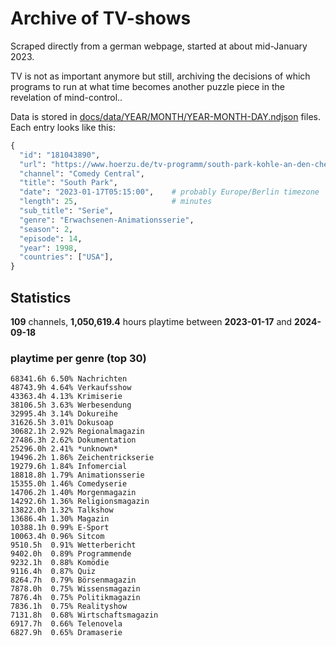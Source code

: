 # Archive of TV-shows

Scraped directly from a german webpage, started at about mid-January 2023.

TV is not as important anymore but still, archiving the decisions of which programs to run at what time
becomes another puzzle piece in the revelation of mind-control.. 

Data is stored in [docs/data/YEAR/MONTH/YEAR-MONTH-DAY.ndjson](docs/data/) files. 
Each entry looks like this:

```python
{
  "id": "181043890", 
  "url": "https://www.hoerzu.de/tv-programm/south-park-kohle-an-den-chefkoch/bid_181043890/", 
  "channel": "Comedy Central", 
  "title": "South Park", 
  "date": "2023-01-17T05:15:00",    # probably Europe/Berlin timezone 
  "length": 25,                     # minutes 
  "sub_title": "Serie", 
  "genre": "Erwachsenen-Animationsserie", 
  "season": 2, 
  "episode": 14, 
  "year": 1998, 
  "countries": ["USA"],
}
```

## Statistics

**109** channels, **1,050,619.4** hours playtime between **2023-01-17** and **2024-09-18**


### playtime per genre (top 30)

    68341.6h 6.50% Nachrichten
    48743.9h 4.64% Verkaufsshow
    43363.4h 4.13% Krimiserie
    38106.5h 3.63% Werbesendung
    32995.4h 3.14% Dokureihe
    31626.5h 3.01% Dokusoap
    30682.1h 2.92% Regionalmagazin
    27486.3h 2.62% Dokumentation
    25296.0h 2.41% *unknown*
    19496.2h 1.86% Zeichentrickserie
    19279.6h 1.84% Infomercial
    18818.8h 1.79% Animationsserie
    15355.0h 1.46% Comedyserie
    14706.2h 1.40% Morgenmagazin
    14292.6h 1.36% Religionsmagazin
    13822.0h 1.32% Talkshow
    13686.4h 1.30% Magazin
    10388.1h 0.99% E-Sport
    10063.4h 0.96% Sitcom
    9510.5h  0.91% Wetterbericht
    9402.0h  0.89% Programmende
    9232.1h  0.88% Komödie
    9116.4h  0.87% Quiz
    8264.7h  0.79% Börsenmagazin
    7878.0h  0.75% Wissensmagazin
    7876.4h  0.75% Politikmagazin
    7836.1h  0.75% Realityshow
    7131.8h  0.68% Wirtschaftsmagazin
    6917.7h  0.66% Telenovela
    6827.9h  0.65% Dramaserie
